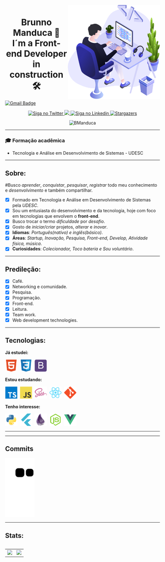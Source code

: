 <img align="right" src="https://github.com/BManduca/BManduca/blob/main/imagens/user.png?raw=true" width="300"/>

<h1 align="center"> 
  Brunno Manduca 👋 <br>
  I´m a Front-end Developer in construction 🛠
</h1>

[![Gmail Badge](https://img.shields.io/badge/-Gmail-c14438?style=flat-square&logo=Gmail&logoColor=white&link=mailto:brunnomanducarfe@gmail.com)](brunnomanducarfe@gmail.com)

<p align="center">
  <a href="https://twitter.com/BrunnoPrr">
    <img alt="Siga no Twitter" src="https://img.shields.io/badge/-Twitter-1ca0f1?style=flat-square&labelColor=1ca0f1&logo=twitter&logoColor=white&link=https://twitter.com/BrunnoPrr">
  </a>

   <a href="https://instagram.com/brunnomanduca" alt="Instagram">
    <img src="https://img.shields.io/badge/-Instagram-DF0174?style=flat-square&labelColor=DF0174&logo=instagram&logoColor=white&link=https://instagram.com/brunnomanduca"/>   </a>

  <a href="https://www.linkedin.com/in/brunno-manduca-b97080118/">
    <img alt="Siga no Linkedin" src="https://img.shields.io/badge/-LinkedIn-blue?style=flat-square&logo=Linkedin&logoColor=white&link=https://www.linkedin.com/in/brunno-manduca-b97080118/">
  </a>

  <a href="https://app.rocketseat.com.br/me/brunno-manduca-1567308643">
    <img alt="Stargazers" src="https://img.shields.io/badge/Blog-Rocketseat-%237159c1?style=flat&logo=ghost">
  </a>  
  
</p>
  

<p align="center"> <img src="https://komarev.com/ghpvc/?username=BManduca" alt="BManduca" /> </p>



---

### :mortar_board: Formação acadêmica
  - Tecnologia e Análise em Desenvolvimento de Sistemas - UDESC

---

 <h2> Sobre: </h2>

 #Busco *aprender*, *conquistar*, *pesquisar*, *registrar* todo meu conhecimento e *desenvolvimento* e também compartilhar.

- [x] Formado em Tecnologia e Análise em Desenvolvimento de Sistemas pela *UDESC*.
- [x] Sou um entusiasta do desenvolvimento e da tecnologia, hoje com foco em tecnologias que envolvem o **front-end**.
- [x] Busco trocar o termo *dificuldade* por *desafio*.
- [x] Gosto de *iniciar/criar* projetos, *alterar* e *inovar*.
- [x] **Idiomas**: *Português(nativo) e inglês(básico)*.
- [x] **Áreas**: *Startup, Inovação, Pesquisa, Front-end, Develop, Atividade física, música*.
- [x] **Curiosidades**: *Colecionador, Toco bateria e Sou voluntário*.

---

<h2> Predileção: </h2>

- [x] Café.
- [x] Networking e comunidade.
- [x] Pesquisa.
- [x] Programação.
- [x] Front-end.
- [x] Leitura.
- [x] Team work.
- [X] Web development technologies.

---

<h2>Tecnologias: </h2>

**Já estudei:**
<p align="left">
  <!-- HTML5 Icon -->
  <img src="https://github.com/devicons/devicon/blob/master/icons/html5/html5-plain.svg" alt="HTML5" width="40" height="40">&nbsp;
  <!-- CSS3 Icon -->
  <img src="https://github.com/devicons/devicon/blob/master/icons/css3/css3-original.svg" alt="CSS3" width="40" height="40">&nbsp;
  <!-- Bootstrap -->
  <img src="https://github.com/devicons/devicon/blob/master/icons/bootstrap/bootstrap-plain.svg" alt="Bootstrap" width="40" height="40">&nbsp;
</p>

**Estou estudando:**
<p align="left">
  <!-- TS Icon -->
  <img src="https://github.com/devicons/devicon/blob/master/icons/typescript/typescript-original.svg" alt="Typescript" width="40" height="40">&nbsp;
  <!-- JS Icon -->
  <img src="https://github.com/devicons/devicon/blob/master/icons/javascript/javascript-original.svg" alt="Javascript" width="40" height="40">&nbsp;
  <!-- Sass Icon -->
  <img src="https://github.com/devicons/devicon/blob/master/icons/sass/sass-original.svg" alt="Sass" width="40" height="40">&nbsp;
  <!-- React Icon -->
  <img src="https://github.com/devicons/devicon/blob/master/icons/react/react-original.svg" alt="React" width="40" height="40">&nbsp;
  <!-- Git Icon -->
  <img src="https://github.com/devicons/devicon/blob/master/icons/git/git-original.svg" alt="Git" width="40" height="40">&nbsp;
</p>

**Tenho interesse:**
<p align="left">
  <!-- Python Icon -->
  <img src="https://github.com/devicons/devicon/blob/master/icons/python/python-original.svg" alt="Python" width="40" height="40">&nbsp;
  <!-- Flutter Icon -->
  <img src="https://github.com/devicons/devicon/blob/master/icons/flutter/flutter-plain.svg" alt="Flutter" width="40" height="40">&nbsp;
  <!-- Elixir Icon -->
  <img src="https://github.com/devicons/devicon/blob/master/icons/elixir/elixir-original.svg" alt="Elixir" width="40" height="40">&nbsp;
  <!-- NodeJS icon -->
  <img src="https://github.com/devicons/devicon/blob/master/icons/nodejs/nodejs-original.svg" alt="NodeJS" width="40" height="40">&nbsp;
  <!-- VueJS icon -->
  <img src="https://github.com/devicons/devicon/blob/master/icons/vuejs/vuejs-original.svg" alt="VueJS" width="40" height="40">&nbsp;
</p>

---

<!-- <p align="left"><img src="https://github.com/devicons/devicon/blob/master/icons/react/react-original-wordmark.svg" alt="react" width="20" height="20"/></p>
<img src="https://devicons.github.io/devicon/devicon.git/icons/html5/html5-original-wordmark.svg" alt="html5" width="20" height="20"/> 
<img src="https://devicons.github.io/devicon/devicon.git/icons/javascript/javascript-original.svg" alt="javascript" width="20" height="20"/>
<img src="https://devicons.github.io/devicon/devicon.git/icons/typescript/typescript-original.svg" alt="typescript" width="20" height="20"/>
<img src="https://devicons.github.io/devicon/devicon.git/icons/mongodb/mongodb-original-wordmark.svg" alt="mongodb" width="20" height="20"/>
<img src="https://devicons.github.io/devicon/devicon.git/icons/mysql/mysql-original-wordmark.svg" alt="mysql" width="20" height="20"/> 
<img src="https://devicons.github.io/devicon/devicon.git/icons/nodejs/nodejs-original-wordmark.svg" alt="nodejs" width="20" height="20"/>

<div align="center">  
  <h2>Networking: </h2>
  
  <a href="https://instagram.com/brunnomanduca" target="_blank"><img src="https://img.icons8.com/fluent/64/000000/instagram-new.png" target="_blank"></a>
  <a href="https://twitter.com/BrunnoPrr" target="_blank"><img src="https://img.icons8.com/color/64/000000/twitter--v1.png" target="_blank"></a>
  <a href = "mailto:brunnomanducarfe@gmail.com"><img src="https://img.icons8.com/fluent/64/000000/gmail.png" target="_blank"></a>
  <a href="https://www.linkedin.com/in/brunno-manduca-b97080118/" target="_blank"><img src="https://img.icons8.com/fluent/64/000000/linkedin.png" target="_blank"></a>
  <a href="https://app.rocketseat.com.br/me/brunno-manduca-1567308643" target="_blank"><img src="https://img.icons8.com/nolan/64/launchpad.png" target="_blank"></a>
</div>

<p align="center" href="https://github.com/BManduca">
  <img height="180em" src="https://github-readme-stats.vercel.app/api?username=BManduca&count_private=true&theme=radical&show_icons=true" />
  <img height="180em" src="https://github-readme-stats.vercel.app/api/top-langs/?username=BManduca&theme=radical&layout=compact" />
</p>

-->

---

<h2> Commits </h2>

![Snake animation](https://github.com/BManduca/BManduca/blob/output/github-contribution-grid-snake.svg)

---

<h2>Stats:</h2>

<p align="center">
<table align='left'>
  <row>
    <td>
     <!-- Card -->
      <img height='172' src='https://github-readme-stats.vercel.app/api/top-langs/?username=BManduca&layout=compact&theme=dark'>
    </td>
    <td>
      <img height='172' src='https://github-readme-stats.vercel.app/api?username=BManduca&show_icons=true&theme=dark'>
    </td>
  </row>
</table>
</p>
